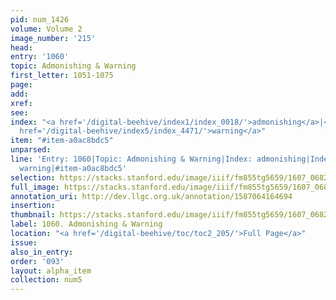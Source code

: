 ```yaml
---
pid: num_1426
volume: Volume 2
image_number: '215'
head:
entry: '1060'
topic: Admonishing & Warning
first_letter: 1051-1075
page:
add:
xref:
see:
index: "<a href='/digital-beehive/index1/index_0018/'>admonishing</a>|<a href='/digital-beehive/index2/index_1295/'>exhortation</a>|<a
  href='/digital-beehive/index5/index_4471/'>warning</a>"
item: "#item-a0ac8bdc5"
unparsed:
line: 'Entry: 1060|Topic: Admonishing & Warning|Index: admonishing|Index: exhortation|Index:
  warning|#item-a0ac8bdc5'
selection: https://stacks.stanford.edu/image/iiif/fm855tg5659/1607_0682/455,4036,2836,903/full/0/default.jpg
full_image: https://stacks.stanford.edu/image/iiif/fm855tg5659/1607_0682/full/full/0/default.jpg
annotation_uri: http://dev.llgc.org.uk/annotation/1587064164694
insertion:
thumbnail: https://stacks.stanford.edu/image/iiif/fm855tg5659/1607_0682/455,4036,600,180/250,/0/default.jpg
label: 1060. Admonishing & Warning
location: "<a href='/digital-beehive/toc/toc2_205/'>Full Page</a>"
issue:
also_in_entry:
order: '093'
layout: alpha_item
collection: num5
---
```

